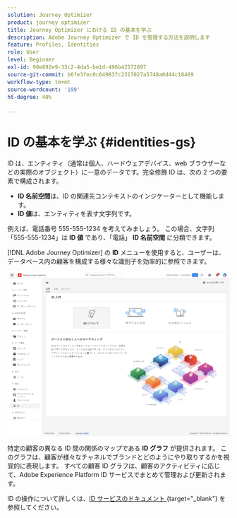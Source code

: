 ```yaml
---
solution: Journey Optimizer
product: journey optimizer
title: Journey Optimizer における ID の基本を学ぶ
description: Adobe Journey Optimizer で ID を管理する方法を説明します
feature: Profiles, Identities
role: User
level: Beginner
exl-id: 90e892e9-33c2-4da5-be1d-496b42572897
source-git-commit: b6fe3fec0c64983fc2317027a5748a0d44c18469
workflow-type: tm+mt
source-wordcount: '199'
ht-degree: 40%

---
```


# ID の基本を学ぶ {#identities-gs}

ID は、エンティティ（通常は個人、ハードウェアデバイス、web ブラウザーなどの実際のオブジェクト）に一意のデータです。完全修飾 ID は、次の 2 つの要素で構成されます。

* **ID 名前空間**&#x200B;は、ID の関連先コンテキストのインジケーターとして機能します。
* **ID 値**&#x200B;は、エンティティを表す文字列です。

例えば、電話番号 555-555-1234 を考えてみましょう。 この場合、文字列「555-555-1234」は **ID 値** であり、「電話」 **ID 名前空間** に分類できます。

[!DNL Adobe Journey Optimizer] の **ID** メニューを使用すると、ユーザーは、データベース内の顧客を構成する様々な識別子を効率的に参照できます。

![](assets/identities-home.png)

特定の顧客の異なる ID 間の関係のマップである **ID グラフ** が提供されます。 このグラフは、顧客が様々なチャネルでブランドとどのようにやり取りするかを視覚的に表現します。 すべての顧客 ID グラフは、顧客のアクティビティに応じて、Adobe Experience Platform ID サービスでまとめて管理および更新されます。

ID の操作について詳しくは、[ID サービスのドキュメント ](https://experienceleague.adobe.com/docs/experience-platform/identity/home.html?lang=ja){target="_blank"} を参照してください。